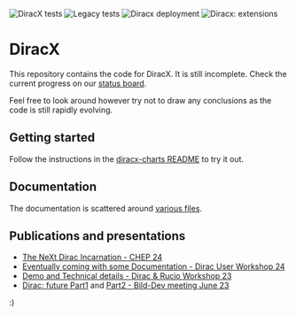 ![DiracX tests](https://github.com/DIRACGrid/diracx/actions/workflows/main.yml/badge.svg?branch=main)
![Legacy tests](https://github.com/DIRACGrid/diracx/actions/workflows/integration.yml/badge.svg?branch=main)
![Diracx deployment](https://github.com/DIRACGrid/diracx/actions/workflows/deployment.yml/badge.svg?branch=main)
![Diracx: extensions](https://github.com/DIRACGrid/diracx/actions/workflows/extensions.yml/badge.svg?branch=main)

# DiracX

This repository contains the code for DiracX.
It is still incomplete. Check the current progress on our [status board](https://github.com/orgs/DIRACGrid/projects/2/views/2).

Feel free to look around however try not to draw any conclusions as the code is still rapidly evolving.

## Getting started

Follow the instructions in the [diracx-charts README](https://github.com/DIRACGrid/diracx-charts?tab=readme-ov-file#running-the-demo-locally) to try it out.

## Documentation

The documentation is scattered around [various files](./docs/).

## Publications and presentations

- [The NeXt Dirac Incarnation - CHEP 24](https://indico.cern.ch/event/1338689/contributions/6010971/)
- [Eventually coming with some Documentation - Dirac User Workshop 24](https://indico.cern.ch/event/1341205/contributions/5972930/)
- [Demo and Technical details - Dirac & Rucio Workshop 23](https://indico.cern.ch/event/1252369/contributions/5515392/)
- [Dirac: future Part1](https://indico.cern.ch/event/1292287/) and [Part2 -  Bild-Dev meeting June 23](https://indico.cern.ch/event/1297397/)

:)
